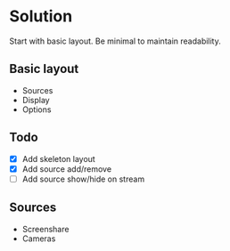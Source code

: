 # Solution

Start with basic layout. Be minimal to maintain readability.

## Basic layout

- Sources
- Display
- Options

## Todo

- [x] Add skeleton layout
- [x] Add source add/remove
- [ ] Add source show/hide on stream

## Sources

- Screenshare
- Cameras